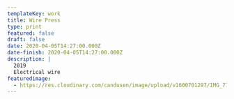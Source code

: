 ```yaml
---
templateKey: work
title: Wire Press
type: print
featured: false
draft: false
date: 2020-04-05T14:27:00.000Z
date-finish: 2020-04-05T14:27:00.000Z
description: |
  2019
  Electrical wire
featuredimage:
  - https://res.cloudinary.com/candusen/image/upload/v1600701297/IMG_7769_qb7jav.jpg
---
```

